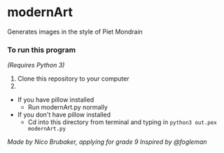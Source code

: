 # modernArt
Generates images in the style of Piet Mondrain

### To run this program
_(Requires Python 3)_
1. Clone this repository to your computer
2.
- If you have pillow installed
  - Run modernArt.py normally
- If you don't have pillow installed
  - Cd into this directory from terminal and typing in `python3 out.pex modernArt.py`

_Made by Nico Brubaker, applying for grade 9_
_Inspired by @fogleman_
